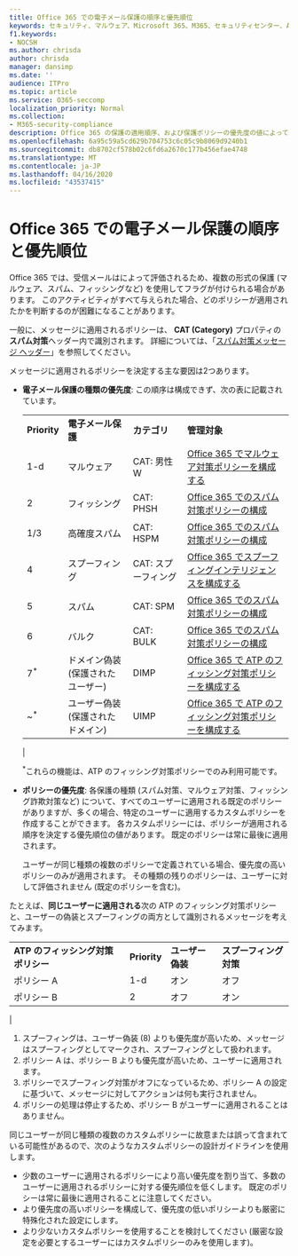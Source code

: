 ```yaml
---
title: Office 365 での電子メール保護の順序と優先順位
keywords: セキュリティ、マルウェア、Microsoft 365、M365、セキュリティセンター、ATP、Microsoft Defender ATP、Office 365 ATP、Azure ATP
f1.keywords:
- NOCSH
ms.author: chrisda
author: chrisda
manager: dansimp
ms.date: ''
audience: ITPro
ms.topic: article
ms.service: O365-seccomp
localization_priority: Normal
ms.collection:
- M365-security-compliance
description: Office 365 の保護の適用順序、および保護ポリシーの優先度の値によって、どのポリシーが適用されるかを決定する方法について説明します。
ms.openlocfilehash: 6a95c59a5cd629b704753c6c05c9b8069d9240b1
ms.sourcegitcommit: db8702cf578b02c6fd6a2670c177b456efae4748
ms.translationtype: MT
ms.contentlocale: ja-JP
ms.lasthandoff: 04/16/2020
ms.locfileid: "43537415"
---
```

# <a name="order-and-precedence-of-email-protection-in-office-365"></a>Office 365 での電子メール保護の順序と優先順位

Office 365 では、受信メールはによって評価されるため、複数の形式の保護 (マルウェア、スパム、フィッシングなど) を使用してフラグが付けられる場合があります。 このアクティビティがすべて与えられた場合、どのポリシーが適用されたかを判断するのが困難になることがあります。

一般に、メッセージに適用されるポリシーは、 **CAT (Category)** プロパティの**スパム対策**ヘッダー内で識別されます。 詳細については、「[スパム対策メッセージ ヘッダー](anti-spam-message-headers.md)」を参照してください。

メッセージに適用されるポリシーを決定する主な要因は2つあります。

- **電子メール保護の種類の優先度**: この順序は構成できず、次の表に記載されています。

  |||||
  |---|---|---|---|
  |**Priority**|**電子メール保護**|**カテゴリ**|**管理対象**|
  |1-d|マルウェア|CAT: 男性 W|[Office 365 でマルウェア対策ポリシーを構成する](configure-anti-malware-policies.md)|
  |2|フィッシング|CAT: PHSH|[Office 365 でのスパム対策ポリシーの構成](configure-your-spam-filter-policies.md)|
  |1/3|高確度スパム|CAT: HSPM|[Office 365 でのスパム対策ポリシーの構成](configure-your-spam-filter-policies.md)|
  |4 |スプーフィング|CAT: スプーフィング|[Office 365 でスプーフィングインテリジェンスを構成する](learn-about-spoof-intelligence.md)|
  |5 |スパム|CAT: SPM|[Office 365 でのスパム対策ポリシーの構成](configure-your-spam-filter-policies.md)|
  |6 |バルク|CAT: BULK|[Office 365 でのスパム対策ポリシーの構成](configure-your-spam-filter-policies.md)|
  |7<sup>\*</sup>|ドメイン偽装 (保護されたユーザー)|DIMP|[Office 365 で ATP のフィッシング対策ポリシーを構成する](configure-atp-anti-phishing-policies.md)|
  |~<sup>\*</sup>|ユーザー偽装 (保護されたドメイン)|UIMP|[Office 365 で ATP のフィッシング対策ポリシーを構成する](configure-atp-anti-phishing-policies.md)|
  |

  <sup>\*</sup>これらの機能は、ATP のフィッシング対策ポリシーでのみ利用可能です。

- **ポリシーの優先度**: 各保護の種類 (スパム対策、マルウェア対策、フィッシング詐欺対策など) について、すべてのユーザーに適用される既定のポリシーがありますが、多くの場合、特定のユーザーに適用するカスタムポリシーを作成することができます。 各カスタムポリシーには、ポリシーが適用される順序を決定する優先順位の値があります。 既定のポリシーは常に最後に適用されます。

  ユーザーが同じ種類の複数のポリシーで定義されている場合、優先度の高いポリシーのみが適用されます。 その種類の残りのポリシーは、ユーザーに対して評価されません (既定のポリシーを含む)。

たとえば、**同じユーザーに適用される**次の ATP のフィッシング対策ポリシーと、ユーザーの偽装とスプーフィングの両方として識別されるメッセージを考えてみます。

  |||||
  |---|---|---|---|
  |**ATP のフィッシング対策ポリシー**|**Priority**|**ユーザー偽装**|**スプーフィング対策**|
  |ポリシー A|1-d|オン|オフ|
  |ポリシー B|2|オフ|オン|
  |

1. スプーフィングは、ユーザー偽装 (8) よりも優先度が高いため、メッセージはスプーフィングとしてマークされ、スプーフィングとして扱われます。
2. ポリシー A は、ポリシー B よりも優先度が高いため、ユーザーに適用されます。
3. ポリシーでスプーフィング対策がオフになっているため、ポリシー A の設定に基づいて、メッセージに対してアクションは何も実行されません。
4. ポリシーの処理は停止するため、ポリシー B がユーザーに適用されることはありません。

同じユーザーが同じ種類の複数のカスタムポリシーに故意または誤って含まれている可能性があるので、次のようなカスタムポリシーの設計ガイドラインを使用します。

- 少数のユーザーに適用されるポリシーにより高い優先度を割り当て、多数のユーザーに適用されるポリシーに対する優先順位を低くします。 既定のポリシーは常に最後に適用されることに注意してください。
- より優先度の高いポリシーを構成して、優先度の低いポリシーよりも厳密に特殊化された設定にします。
- より少ないカスタムポリシーを使用することを検討してください (厳密な設定を必要とするユーザーにはカスタムポリシーのみを使用します)。
